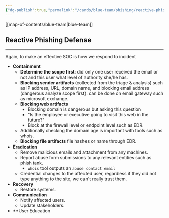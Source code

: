 ```yaml
---
{"dg-publish":true,"permalink":"/cards/blue-team/phishing/reactive-phishing-defense/"}
---
```


[[map-of-contents/blue-team\|blue-team]]
## Reactive Phishing Defense
---
Again, to make an effective SOC is how we respond to incident

- **Containment**
	- **Determine the scope first**: did only one user received the email or not and this user what level of authority she/he has.
	- **Blocking sender artifacts** (collected from the triage & analysis) such as IP address, URL, domain name, and blocking email address (dangerous analyze scope first). can be done on email gateway such as microsoft exchange.
	- **Blocking web artifacts** 
		- Blocking domain is dangerous but asking this question
		- "Is the employee or executive going to visit this web in the future?"
		- Block at the firewall level or endpoint level such as EDR.
	- Additionally checking the domain age is important with tools such as whois.
	- **Blocking file artifacts** file hashes or name through EDR.
- **Eradication**
	- Remove malicious emails  and attachment from any machines.
	- Report abuse form submissions to any relevant entities such as phish tank.
		- `whois` tool outputs an `abuse contact email`
	- Credential changes to the affected user, regardless if they did not type anything to the site, we can't really trust them.
- **Recovery**
	- Restore systems.
- **Communication**
	- Notify affected users.
	- Update stakeholders.
- **User Education